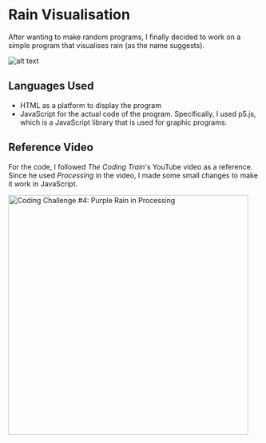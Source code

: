 # Rain Visualisation
After wanting to make random programs, I finally decided to work on a simple program that visualises rain (as the name suggests).

![alt text](https://im.ezgif.com/tmp/ezgif-1-deb2c96b5b56.gif "Rain Visualisation")

## Languages Used
* HTML as a platform to display the program
* JavaScript for the actual code of the program. Specifically, I used p5.js, which is a JavaScript library that is used for graphic programs.

## Reference Video
For the code, I followed <i>The Coding Train</i>'s YouTube video as a reference. Since he used <i>Processing</i> in the video, I made some small changes to make it work in JavaScript.

<a href="http://www.youtube.com/watch?feature=player_embedded&v=KkyIDI6rQJI" target="_blank">
  <img src="http://img.youtube.com/vi/KkyIDI6rQJI/0.jpg" 
       alt="Coding Challenge #4: Purple Rain in Processing" 
       width="480"/>
</a>

